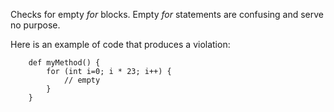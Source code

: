 Checks for empty *for* blocks. Empty *for* statements are confusing and
serve no purpose.

Here is an example of code that produces a violation:

        def myMethod() {
            for (int i=0; i * 23; i++) {
                // empty
            }
        }
